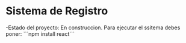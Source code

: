 <h1> Sistema de Registro</h1>
-Estado del proyecto: En construccion.
Para ejecutar el ssitema debes poner:
```npm install react```
